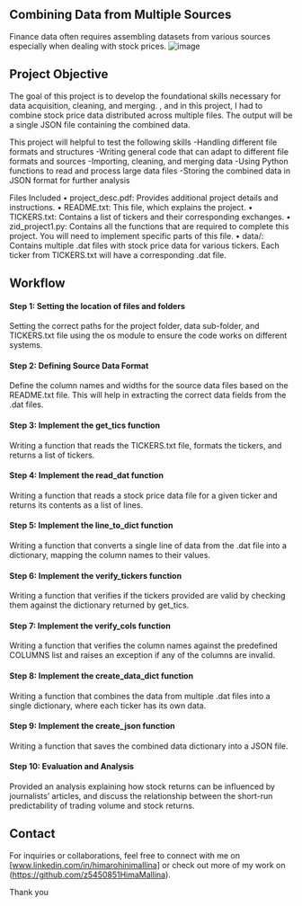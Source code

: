 ## Combining Data from Multiple Sources
Finance data often requires assembling datasets from various sources especially when dealing with stock prices.
![image](https://github.com/user-attachments/assets/4362bcd5-bdba-4e34-a79e-f1896f1954c5)


## Project Objective
The goal of this project is to develop the foundational skills necessary for data acquisition, cleaning, and merging. , and in this project, I had to combine stock price data distributed across multiple files. The output will be a single JSON file containing the combined data.

This project will helpful to test the following skills
	-Handling different file formats and structures
	-Writing general code that can adapt to different file formats and sources
	-Importing, cleaning, and merging data
	-Using Python functions to read and process large data files
	-Storing the combined data in JSON format for further analysis

Files Included
	•	project_desc.pdf: Provides additional project details and instructions.
  •	README.txt: This file, which explains the project.
	•	TICKERS.txt: Contains a list of tickers and their corresponding exchanges.
	•	zid_project1.py: Contains all the functions that are required to complete this project. You will need to implement specific parts of this file.
	•	data/: Contains multiple .dat files with stock price data for various tickers. Each ticker from TICKERS.txt will have a corresponding .dat file.

## Workflow

#### Step 1: Setting the location of files and folders

Setting the correct paths for the project folder, data sub-folder, and TICKERS.txt file using the os module to ensure the code works on different systems.

#### Step 2: Defining Source Data Format

Define the column names and widths for the source data files based on the README.txt file. This will help in extracting the correct data fields from the .dat files.

#### Step 3: Implement the get_tics function

Writing a function that reads the TICKERS.txt file, formats the tickers, and returns a list of tickers.

#### Step 4: Implement the read_dat function

Writing a function that reads a stock price data file for a given ticker and returns its contents as a list of lines.

#### Step 5: Implement the line_to_dict function

Writing a function that converts a single line of data from the .dat file into a dictionary, mapping the column names to their values.

#### Step 6: Implement the verify_tickers function

Writing a function that verifies if the tickers provided are valid by checking them against the dictionary returned by get_tics.

#### Step 7: Implement the verify_cols function

Writing a function that verifies the column names against the predefined COLUMNS list and raises an exception if any of the columns are invalid.

#### Step 8: Implement the create_data_dict function

Writing a function that combines the data from multiple .dat files into a single dictionary, where each ticker has its own data.

#### Step 9: Implement the create_json function

Writing a function that saves the combined data dictionary into a JSON file.

#### Step 10: Evaluation and Analysis

Provided an analysis explaining how stock returns can be influenced by journalists’ articles, and discuss the relationship between the short-run predictability of trading volume and stock returns.


## Contact
For inquiries or collaborations, feel free to connect with me on [www.linkedin.com/in/himarohinimallina] or check out more of my work on (https://github.com/z5450851HimaMallina).

Thank you
